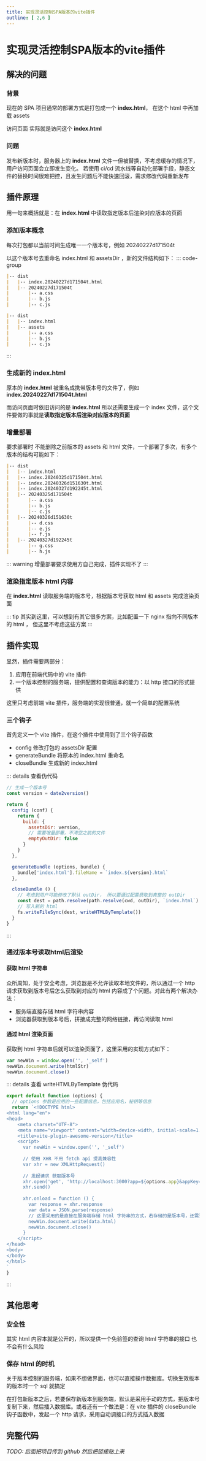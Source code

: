 ```yaml
---
title: 实现灵活控制SPA版本的vite插件
outline: [ 2,6 ]
---
```


# 实现灵活控制SPA版本的vite插件

## 解决的问题

### 背景

现在的 SPA 项目通常的部署方式是打包成一个 **index.html**， 在这个 html 中再加载 assets

访问页面 实际就是访问这个 **index.html**

### 问题

发布新版本时，服务器上的 **index.html** 文件一但被替换，不考虑缓存的情况下，用户访问页面会立即发生变化。
若使用 ci/cd 流水线等自动化部署手段，静态文件的替换时间很难把控，且发生问题后不能快速回滚，需求修改代码重新发布

## 插件原理

用一句来概括就是：在 **index.html** 中读取指定版本后渲染对应版本的页面

### 添加版本概念

每次打包都以当前时间生成唯一一个版本号，例如 20240227d171504t

以这个版本号去重命名 index.html 和 assetsDir ，新的文件结构如下：
::: code-group

``` markdown [赋予版本后] {2,3}
|-- dist
|   |-- index.20240227d171504t.html
|   |-- 20240227d171504t
|       |-- a.css
|       |-- b.js
|       |-- c.js
```

``` markdown [赋予版本前] {2,3}
|-- dist
|   |-- index.html
|   |-- assets
|       |-- a.css
|       |-- b.js
|       |-- c.js
```

:::

### 生成新的 index.html

原本的 **index.html** 被重名成携带版本号的文件了，例如 **index.20240227d171504t.html**

而访问页面时依旧访问的是 **index.html** 所以还需要生成一个 index 文件，这个文件要做的事就是**读取指定版本后渲染对应版本的页面**

### 增量部署

要求部署时 不能删除之前版本的 assets 和 html 文件，一个部署了多次，有多个版本的结构可能如下：

``` markdown
|-- dist
|   |-- index.html
|   |-- index.20240325d171504t.html
|   |-- index.20240326d151630t.html
|   |-- index.20240327d192245t.html
|   |-- 20240325d171504t
|       |-- a.css
|       |-- b.js
|       |-- c.js
|   |-- 20240326d151630t
|       |-- d.css
|       |-- e.js
|       |-- f.js
|   |-- 20240327d192245t
|       |-- g.css
|       |-- h.js
```

::: warning
增量部署要求使用方自己完成，插件实现不了
:::

### 渲染指定版本 html 内容

在 **index.html** 读取服务端的版本号，根据版本号获取 html 和 assets 完成渲染页面

::: tip
其实到这里，可以想到有其它很多方案，比如配置一下 nginx 指向不同版本的 html ， 但这里不考虑这些方案
:::

## 插件实现

显然，插件需要两部分：

1. 应用在前端代码中的 vite 插件
2. 一个版本控制的服务端，提供配置和查询版本的能力：以 http 接口的形式提供

这里只考虑前端 vite 插件，服务端的实现很普通，就一个简单的配置系统

### 三个钩子

首先定义一个 vite 插件，在这个插件中使用到了三个钩子函数

- config 修改打包的 assetsDir 配置
- generateBundle 将原本的 index.html 重命名
- closeBundle 生成新的 index.html

::: details 查看伪代码

```javascript
// 生成一个版本号
const version = date2version()

return {
  config (conf) {
    return {
      build: {
        assetsDir: version,
        // 需要增量部署，不清空之前的文件
        emptyOutDir: false
      }
    }
  },

  generateBundle (options, bundle) {
    bundle['index.html'].fileName = `index.${version}.html`
  },

  closeBundle () {
    // 考虑到用户可能修改了默认 outDir， 所以要通过配置获取到真整的 outDir  
    const dest = path.resolve(path.resolve(cwd, outDir), `index.html`)
    // 写入新的 html
    fs.writeFileSync(dest, writeHTMLByTemplate())
  }
}
```

:::

### 通过版本号读取html后渲染

#### 获取 html 字符串

众所周知，处于安全考虑，浏览器是不允许读取本地文件的，所以通过一个 http 请求获取到版本号后怎么获取到对应的 html 内容成了个问题。对此有两个解决办法：

- 服务端直接存储 html 字符串内容
- 浏览器获取到版本号后，拼接成完整的网络链接，再访问读取 html

#### 通过 html 渲染页面

获取到 html 字符串后就可以渲染页面了，这里采用的实现方式如下：

```javascript
var newWin = window.open('', '_self')
newWin.document.write(htmlStr)
newWin.document.close()
```

::: details 查看 writeHTMLByTemplate 伪代码

```javascript
export default function (options) {
  // options 参数是应用的一些配置信息，包括应用名，秘钥等信息
  return `<!DOCTYPE html>
<html lang="en">
<head>
    <meta charset="UTF-8">
    <meta name="viewport" content="width=device-width, initial-scale=1.0">
    <title>vite-plugin-awesome-version</title>
    <script>
      var newWin = window.open('', '_self')
      
      // 使用 XHR 不用 fetch api 提高兼容性
      var xhr = new XMLHttpRequest()
      
      // 发起请求 获取版本号
      xhr.open('get', 'http://localhost:3000?app=${options.app}&appKey=${options.appKey}')
      xhr.send()
      
      xhr.onload = function () {
        var response = xhr.response
        var data = JSON.parse(response)
        // 这里采用的是直接在服务端存储 html 字符串的方式，若存储的是版本号，还需要发起一个 get 请求去远程获取 html 字符串
        newWin.document.write(data.html)
        newWin.document.close()
      }
    </script>
</head>
<body>
</body>
</html>
`
}

```

:::

## 其他思考

### 安全性

其实 html 内容本就是公开的，所以提供一个免验签的查询 html 字符串的接口 也不会有什么风险

### 保存 html 的时机

关于版本控制的服务端，如果不想做界面，也可以直接操作数据库。切换生效版本的版本时一个 sql 就搞定

在打包新版本之后，若要保存新版本到服务端，默认是采用手动的方式，把版本号复制下来，然后插入数据库。或者还有一个做法是：在 vite 插件的 closeBundle 钩子函数中，发起一个 http 请求，采用自动调接口的方式插入数据

## 完整代码

_TODO: 后面把项目传到 github 然后把链接贴上来_
